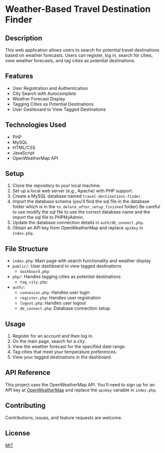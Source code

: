 # Weather-Based Travel Destination Finder

## Description

This web application allows users to search for potential travel destinations based on weather forecasts. Users can register, log in, search for cities, view weather forecasts, and tag cities as potential destinations.

## Features

- User Registration and Authentication
- City Search with Autocomplete
- Weather Forecast Display
- Tagging Cities as Potential Destinations
- User Dashboard to View Tagged Destinations

## Technologies Used

- PHP
- MySQL
- HTML/CSS
- JavaScript
- OpenWeatherMap API

## Setup

1. Clone the repository to your local machine.
2. Set up a local web server (e.g., Apache) with PHP support.
3. Create a MySQL database named `travel-destinations-finder`.
4. Import the database schema (you'll find the sql file in the database folder which is in the `to_delete_after_setup_finished` folder) Be careful to use modify the sql file to use the correct database name and the import the sql file to PHPMyAdmin.
5. Update the database connection details in `auth/db_connect.php`.
6. Obtain an API key from OpenWeatherMap and replace `apiKey` in `index.php`.

## File Structure

- `index.php`: Main page with search functionality and weather display
- `public/`: User dashboard to view tagged destinations
  - `dashboard.php`:
- `php/`: Handles tagging cities as potential destinations
  - `tag_city.php`:
- `auth/`:
  - `connexion.php`: Handles user login
  - `register.php`: Handles user registration
  - `logout.php`: Handles user logout
  - `db_connect.php`: Database connection setup

## Usage

1. Register for an account and then log in.
2. On the main page, search for a city.
3. View the weather forecast for the specified date range.
4. Tag cities that meet your temperature preferences.
5. View your tagged destinations in the dashboard.

## API Reference

This project uses the OpenWeatherMap API. You'll need to sign up for an API key at [OpenWeatherMap](https://openweathermap.org/api) and replace the `apiKey` variable in `index.php`.

## Contributing

Contributions, issues, and feature requests are welcome.

## License

[MIT](https://choosealicense.com/licenses/mit/)